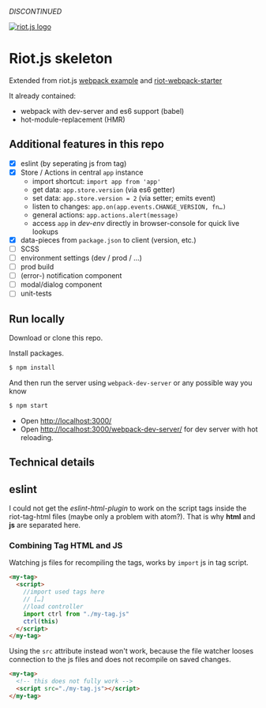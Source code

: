 *DISCONTINUED*

[![riot.js logo](https://riot.js.org/img/logo/riot240x.png)](https://riot.js.org/)

# Riot.js skeleton

Extended from riot.js [webpack example](https://github.com/riot/examples/tree/gh-pages/webpack) and [riot-webpack-starter](https://github.com/ashwamegh/riot-webpack-starter)

It already contained:

- webpack with dev-server and es6 support (babel)
- hot-module-replacement (HMR)

## Additional features in this repo

- [x] eslint (by seperating js from tag)
- [x] Store / Actions in central `app` instance
  - import shortcut: `import app from 'app'`
  - get data: `app.store.version` (via es6 getter)
  - set data: `app.store.version = 2` (via setter; emits event)
  - listen to changes: `app.on(app.events.CHANGE_VERSION, fn…)`
  - general actions: `app.actions.alert(message)`
  - access `app` in *dev-env* directly in browser-console for quick live lookups
- [x] data-pieces from `package.json` to client (version, etc.)
- [ ] SCSS
- [ ] environment settings (dev / prod / …)
- [ ] prod build
- [ ] (error-) notification component
- [ ] modal/dialog component
- [ ] unit-tests

## Run locally

Download or clone this repo.

Install packages.

```bash
$ npm install
```
And then run the server using `webpack-dev-server` or any possible way you know

```bash
$ npm start
```

- Open [http://localhost:3000/](http://localhost:3000/)
- Open [http://localhost:3000/webpack-dev-server/](http://localhost:3000/webpack-dev-server/) for dev server with hot reloading.

## Technical details

## eslint

 I could not get the *eslint-html-plugin* to work on the script tags inside the riot-tag-html files (maybe only a problem with atom?). That is why **html** and **js** are separated here.

### Combining Tag HTML and JS

Watching js files for recompiling the tags, works by `import` js in tag script.

```HTML
<my-tag>
  <script>
    //import used tags here
    // […]
    //load controller
    import ctrl from "./my-tag.js"
    ctrl(this)
  </script>
</my-tag>
```

Using the `src` attribute instead won't work, because the file watcher looses connection to the js files and does not recompile on saved changes.

```HTML
<my-tag>
  <!-- this does not fully work -->
  <script src="./my-tag.js"></script>
</my-tag>
```
